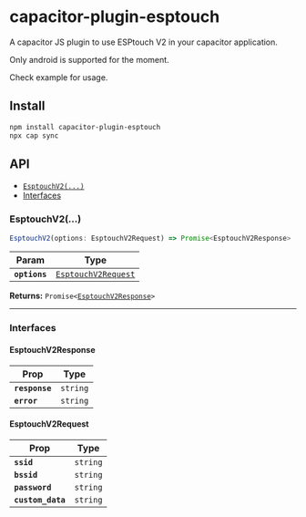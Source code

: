 # capacitor-plugin-esptouch

A capacitor JS plugin to use ESPtouch V2 in your capacitor application.

Only android is supported for the moment.

Check example for usage.

## Install

```bash
npm install capacitor-plugin-esptouch
npx cap sync
```

## API

<docgen-index>

* [`EsptouchV2(...)`](#esptouchv2)
* [Interfaces](#interfaces)

</docgen-index>

<docgen-api>
<!--Update the source file JSDoc comments and rerun docgen to update the docs below-->

### EsptouchV2(...)

```typescript
EsptouchV2(options: EsptouchV2Request) => Promise<EsptouchV2Response>
```

| Param         | Type                                                            |
| ------------- | --------------------------------------------------------------- |
| **`options`** | <code><a href="#esptouchv2request">EsptouchV2Request</a></code> |

**Returns:** <code>Promise&lt;<a href="#esptouchv2response">EsptouchV2Response</a>&gt;</code>

--------------------


### Interfaces


#### EsptouchV2Response

| Prop           | Type                |
| -------------- | ------------------- |
| **`response`** | <code>string</code> |
| **`error`**    | <code>string</code> |


#### EsptouchV2Request

| Prop              | Type                |
| ----------------- | ------------------- |
| **`ssid`**        | <code>string</code> |
| **`bssid`**       | <code>string</code> |
| **`password`**    | <code>string</code> |
| **`custom_data`** | <code>string</code> |

</docgen-api>
